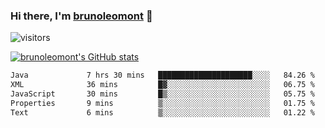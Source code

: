 ### Hi there, I'm [brunoleomont](https://www.linkedin.com/in/brunoleomont/) 👋

![visitors](https://visitor-badge.glitch.me/badge?page_id=page.id)

[![brunoleomont's GitHub stats](https://github-readme-stats.vercel.app/api?username=brunoleomont)](https://github.com/brunoleomont/github-readme-stats)

<!--START_SECTION:waka-->

```txt
Java             7 hrs 30 mins   █████████████████████░░░░   84.26 %
XML              36 mins         █▓░░░░░░░░░░░░░░░░░░░░░░░   06.75 %
JavaScript       30 mins         █▒░░░░░░░░░░░░░░░░░░░░░░░   05.75 %
Properties       9 mins          ▒░░░░░░░░░░░░░░░░░░░░░░░░   01.75 %
Text             6 mins          ▒░░░░░░░░░░░░░░░░░░░░░░░░   01.22 %
```

<!--END_SECTION:waka-->

<!--
**brunoleomont/brunoleomont** is a ✨ _special_ ✨ repository because its `README.md` (this file) appears on your GitHub profile.

Here are some ideas to get you started:

- 🔭 I’m currently working on ...
- 🌱 I’m currently learning ...
- 👯 I’m looking to collaborate on ...
- 🤔 I’m looking for help with ...
- 💬 Ask me about ...
- 📫 How to reach me: ...
- 😄 Pronouns: ...
- ⚡ Fun fact: ...
-->
